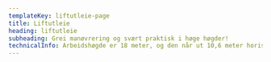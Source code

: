 ```yaml
---
templateKey: liftutleie-page
title: Liftutleie
heading: liftutleie
subheading: Grei manøvrering og svært praktisk i høge høgder!
technicalInfo: Arbeidshøgde er 18 meter, og den når ut 10,6 meter horisontalt fra sentrum. Grei manøvrering og svært praktisk i høge høyder!
---
```


